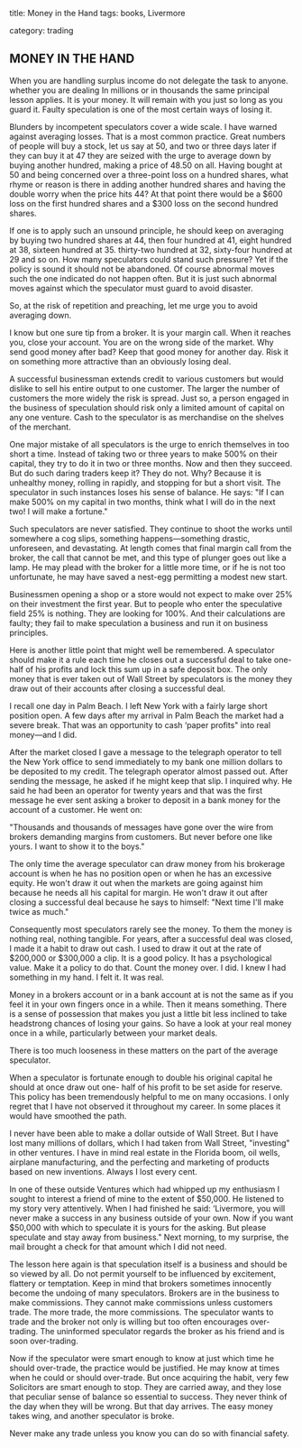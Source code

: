 title: Money in the Hand
tags: books, Livermore

category: trading
## MONEY IN THE HAND

When you are handling surplus income do not delegate the task to anyone. whether you are dealing In millions or in thousands the same principal lesson applies. It is your money. It will remain with you just so long as you guard it. Faulty speculation is one of the most certain ways of losing it.

Blunders by incompetent speculators cover a wide scale. I have warned against averaging losses. That is a most common practice. Great numbers of people will buy a stock, let us say at 50, and two or three days later if they can buy it at 47 they are seized with the urge to average down by buying another hundred, making a price of 48.50 on all. Having bought at 50 and being concerned over a three-point loss on a hundred shares, what rhyme or reason is there in adding another hundred shares and having the double worry when the price hits 44? At that point there would be a $600 loss on the first hundred shares and a $300 loss on the second hundred shares.

If one is to apply such an unsound principle, he should keep on averaging by buying two hundred shares at 44, then four hundred at 41, eight hundred at 38, sixteen hundred at 35. thirty-two hundred at 32, sixty-four hundred at 29 and so on. How many speculators could stand such pressure? Yet if the policy is sound it should not be abandoned. Of course abnormal moves such the one indicated do not happen often. But it is just such abnormal moves against which the speculator must guard to avoid disaster.

So, at the risk of repetition and preaching, let me urge you to avoid averaging down.

I know but one sure tip from a broker. It is your margin call. When it reaches you, close your account. You are on the wrong side of the market. Why send good money after bad? Keep that good money for another day. Risk it on something more attractive than an obviously losing deal.

A successful businessman extends credit to various customers but would dislike to sell his entire output to one customer. The larger the number of customers the more widely the risk is spread. Just so, a person engaged in the business of speculation should risk only a limited amount of capital on any one venture. Cash to the speculator is as merchandise on the shelves of the merchant.

One major mistake of all speculators is the urge to enrich themselves in too short a time. Instead of taking two or three years to make 500% on their capital, they try to do it in two or three months. Now and then they succeed. But do such daring traders keep it? They do not. Why? Because it is unhealthy money, rolling in rapidly, and stopping for but a short visit. The speculator in such instances loses his sense of balance. He says: "If I can make 500% on my capital in two months, think what I will do in the next two! I will make a fortune."

Such speculators are never satisfied. They continue to shoot the works until somewhere a cog slips, something happens—something drastic, unforeseen, and devastating. At length comes that final margin call from the broker, the call that cannot be met, and this type of plunger goes out like a lamp. He may plead with the broker for a little more time, or if he is not too unfortunate, he may have saved a nest-egg permitting a modest new start.

Businessmen opening a shop or a store would not expect to make over 25% on their investment the first year. But to people who enter the speculative field 25% is nothing. They are looking for 100%. And their calculations are faulty; they fail to make speculation a business and run it on business principles.

Here is another little point that might well be remembered. A speculator should make it a rule each time he closes out a successful deal to take one-half of his profits and lock this sum up in a safe deposit box. The only money that is ever taken out of Wall Street by speculators is the money they draw out of their accounts after closing a successful deal.

I recall one day in Palm Beach. I left New York with a fairly large short position open. A few days after my arrival in Palm Beach the market had a severe break. That was an opportunity to cash ‘paper profits" into real money—and I did.

After the market closed I gave a message to the telegraph operator to tell the New York office to send immediately to my bank one million dollars to be deposited to my credit. The telegraph operator almost passed out. After sending the message, he asked if he might keep that slip. I inquired why. He said he had been an operator for twenty years and that was the first message he ever sent asking a broker to deposit in a bank money for the account of a customer. He went on:

"Thousands and thousands of messages have gone over the wire from brokers demanding margins from customers. But never before one like yours. I want to show it to the boys."

The only time the average speculator can draw money from his brokerage account is when he has no position open or when he has an excessive equity. He won't draw it out when the markets are going against him because he needs all his capital for margin. He won't draw it out after closing a successful deal because he says to himself: "Next time I'll make twice as much."

Consequently most speculators rarely see the money. To them the money is nothing real, nothing tangible. For years, after a successful deal was closed, I made it a habit to draw out cash. I used to draw it out at the rate of $200,000 or $300,000 a clip. It is a good policy. It has a psychological value. Make it a policy to do that. Count the money over. I did. I knew I had something in my hand. I felt it. It was real.

Money in a brokers account or in a bank account at is not the same as if you feel it in your own fingers once in a while. Then it means something. There is a sense of possession that makes you just a little bit less inclined to take headstrong chances of losing your gains. So have a look at your real money once in a while, particularly between your market deals.

There is too much looseness in these matters on the part of the average speculator.

When a speculator is fortunate enough to double his original capital he should at once draw out one- half of his profit to be set aside for reserve. This policy has been tremendously helpful to me on many occasions. I only regret that I have not observed it throughout my career. In some places it would have smoothed the path.

I never have been able to make a dollar outside of Wall Street. But I have lost many millions of dollars, which I had taken from Wall Street, "investing" in other ventures. I have in mind real estate in the Florida boom, oil wells, airplane manufacturing, and the perfecting and marketing of products based on new inventions. Always I lost every cent.

In one of these outside Ventures which had whipped up my enthusiasm I sought to interest a friend of mine to the extent of $50,000. He listened to my story very attentively. When I had finished he said: ‘Livermore, you will never make a success in any business outside of your own. Now if you want $50,000 with which to speculate it is yours for the asking. But please speculate and stay away from business." Next morning, to my surprise, the mail brought a check for that amount which I did not need.

The lesson here again is that speculation itself is a business and should be so viewed by all. Do not permit yourself to be influenced by excitement, flattery or temptation. Keep in mind that brokers sometimes innocently become the undoing of many speculators. Brokers are in the business to make commissions. They cannot make commissions unless customers trade. The more trade, the more commissions. The speculator wants to trade and the broker not only is willing but too often encourages over-trading. The uninformed speculator regards the broker as his friend and is soon over-trading.

Now if the speculator were smart enough to know at just which time he should over-trade, the practice would be justified. He may know at times when he could or should over-trade. But once acquiring the habit, very few Solicitors are smart enough to stop. They are carried away, and they lose that peculiar sense of balance so essential to success. They never think of the day when they will be wrong. But that day arrives. The easy money takes wing, and another speculator is broke.

Never make any trade unless you know you can do so with financial safety.

